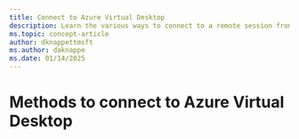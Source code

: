```yaml
---
title: Connect to Azure Virtual Desktop
description: Learn the various ways to connect to a remote session from Azure Virtual Desktop using Windows App or the Remote Desktop client.
ms.topic: concept-article
author: dknappettmsft
ms.author: daknappe
ms.date: 01/14/2025
---
```


# Methods to connect to Azure Virtual Desktop

